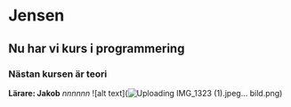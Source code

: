 # Jensen
##  Nu har vi kurs i programmering
### Nästan kursen är teori
**Lärare: Jakob**  *nnnnnn* 
![alt text](![Uploading IMG_1323 (1).jpeg…]()
bild.png)
